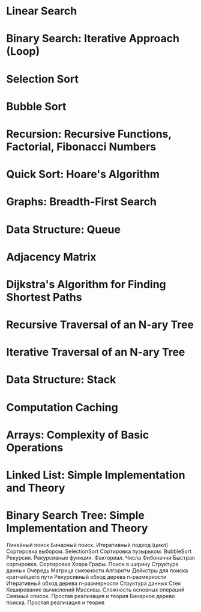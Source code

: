 # Linear Search
# Binary Search: Iterative Approach (Loop)
# Selection Sort
# Bubble Sort
# Recursion: Recursive Functions, Factorial, Fibonacci Numbers
# Quick Sort: Hoare's Algorithm
# Graphs: Breadth-First Search
# Data Structure: Queue
# Adjacency Matrix
# Dijkstra's Algorithm for Finding Shortest Paths
# Recursive Traversal of an N-ary Tree
# Iterative Traversal of an N-ary Tree
# Data Structure: Stack
# Computation Caching
# Arrays: Complexity of Basic Operations
# Linked List: Simple Implementation and Theory
# Binary Search Tree: Simple Implementation and Theory


Линейный поиск
Бинарный поиск. Итеративный подход (цикл)
Сортировка выбором. SelectionSort
Сортировка пузырьком. BubbleSort
Рекурсия. Рекурсивные функции. Факториал. Числа Фибоначчи
Быстрая сортировка. Сортировка Хоара
Графы. Поиск в ширину
Структура данных Очередь
Матрица смежности
Алгоритм Дейкстры для поиска кратчайшего пути
Рекурсивный обход дерева n-размерности
Итеративный обход дерева n-размерности
Структура данных Стек
Кеширование вычислений
Массивы. Сложность основных операций
Связный список. Простая реализация и теория
Бинарное дерево поиска. Простая реализация и теория
